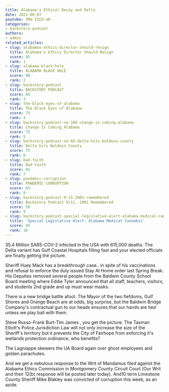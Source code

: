 ```yaml
---
title: Alabama's Ethical Decay and Delta
date: 2021-08-07
youtube: 3Me-IZCU-o0
categories:
- backstory-podcast
authors:
- admin
related_articles:
- slug: alabamas-ethics-director-should-resign
  title: Alabama's Ethics Director Should Resign
  score: 95
  rank: 1
- slug: alabama-black-hole
  title: ALABAMA BLACK HOLE
  score: 90
  rank: 2
- slug: backstory-podcast
  title: BACKSTORY PODCAST
  score: 85
  rank: 3
- slug: the-black-eyes-of-alabama
  title: The Black Eyes of Alabama
  score: 75
  rank: 4
- slug: backstory-podcast-no-186-change-is-coming-alabama
  title: Change Is Coming Alabama
  score: 75
  rank: 5
- slug: backstory-podcast-no-93-delta-hits-baldwin-county
  title: Delta hits Baldwin County
  score: 75
  rank: 6
- slug: bad-faith
  title: Bad Faith
  score: 65
  rank: 7
- slug: pandemic-corruption
  title: PANDEMIC CORRUPTION
  score: 65
  rank: 8
- slug: backstory-podcast-9-11-2001-remembered
  title: Backstory Podcast 9/11, 2001 Remembered
  score: 50
  rank: 9
- slug: backstory-podcast-special-legislative-alert-alabama-medical-cannabis
  title: 'Special Legislative Alert: Alabama Medical Cannabis'
  score: 45
  rank: 10
---
```

35.4 Million SARS-COV-2 infected in the USA with 615,000 deaths. The Delta variant has Gulf Coastal Hospitals filling fast and your elected officials are finally getting the picture.

Sheriff Huey Mack has a breakthrough case.. in spite of his vaccinations and refusal to enforce the duly issued Stay At Home order last Spring Break. His Deputies removed several people from the Baldwin County School Board meeting where Eddie Tyler announced that all staff, teachers, visitors, and students 2nd grade and up must wear masks.

There is a new bridge battle afoot. The Mayor of the two fiefdoms, Gulf Shores and Orange Beach are at odds, big surprise, but the Baldwin Bridge Company's contractual gun to our heads ensures that our hands are tied unless we play ball with them.

Steve Russo-Frank Burt-Tim James , you get the picture. The Taxman Elliott's Police Jurisdiction Law will not only increase the size of the Sheriff's territory but it prevents the City of Fairhope from enforcing it's wetlands protection ordinance, who benefits?

The Lagniappe skewers the UA Board again over ghost employees and golden parachutes.

And we get a nebulous response to the Writ of Mandamus filed against the Alabama Ethics Commission in Montgomery County Circuit Court (Our Writ and their 12(b) response will be posted later today). And10 term Limestone County Sheriff Mike Blakley was convicted of corruption this week, as an aside.
